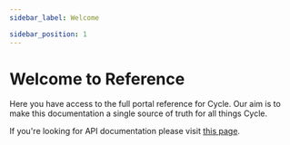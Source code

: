 ```yaml
---
sidebar_label: Welcome

sidebar_position: 1
---
```


# Welcome to Reference

Here you have access to the full portal reference for Cycle.  Our aim is to make this documentation a single source of truth for all things Cycle.  

If you're looking for API documentation please visit [this page](https://api.docs.cycle.io).



